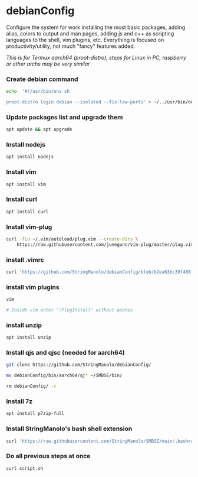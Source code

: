 # debianConfig

Configure the system for work installing the most basic packages, adding alias, colors to  output and man pages, adding js and c++ as scripting languages to the shell, vim  plugins, etc. Everything is focused on productivity/utility, not much "fancy" features added.

_This is for Termux aarch64 (proot-distro), steps for Linux in PC, raspberry or other archs may be very similar_

### Create debian command
```bash
echo  '#!/usr/bin/env sh

proot-distro login debian --isolated --fix-low-ports' > ~/../usr/bin/debian
```

### Update packages list and upgrade them
```bash
apt update && apt upgrade
```

### Install nodejs
```bash
apt install nodejs
```

### Install vim
```bash
apt install vim
```

### Install curl
```bash
apt install curl
```

### Install vim-plug
```bash
curl -fLo ~/.vim/autoload/plug.vim --create-dirs \
    https://raw.githubusercontent.com/junegunn/vim-plug/master/plug.vim
```

### install .vimrc
```bash
curl 'https://github.com/StringManolo/debianConfig/blob/b2ea63bc39f408f87c7e9a613e04e0a640b4f6eb/configFiles/.vimrc' -o ~/.vimrc
```

### install vim plugins
```bash
vim

# Inside vim enter ":PlugInstall" without quotes
```

### install unzip
```bash
apt install unzip
```

### Install qjs and qjsc (needed for aarch64)
```bash
git clone https://github.com/StringManolo/debianConfig/

mv debianConfig/bin/aarch64/qj* ~/SMBSE/bin/

rm debianConfig/ -r
```

### Install 7z
```bash
apt install p7zip-full
```

### Install StringManolo's bash shell extension
```bash
curl 'https://raw.githubusercontent.com/StringManolo/SMBSE/main/.bashrc' -o ~/.basrc && source ~/.bashrc
```


### Do all previous steps at once
```bash
curl script.sh
```
